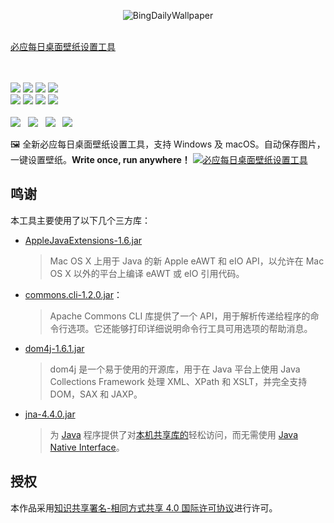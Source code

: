 <p align = "center">
<img alt="BingDailyWallpaper" src="https://avatars3.githubusercontent.com/u/23544702?s=128&v=1">
<br><br>

[必应每日桌面壁纸设置工具](https://zixizixi.cn/windows-mac-bing-daily-wallpaper-tool "Java 版必应每日桌面壁纸设置工具，支持 Windows 和 macOS - 子兮子兮")

<br><br>
<a title="Code Size" target="_blank" href="https://github.com/iTanken/BingDailyWallpaper"><img src="https://img.shields.io/github/languages/code-size/iTanken/BingDailyWallpaper.svg?style=flat-square"></a>
<a href="https://github.com/iTanken/BingDailyWallpaper/releases"><img src="https://img.shields.io/github/downloads/iTanken/BingDailyWallpaper/total.svg?style=flat-square"></a>
<a title="Releases" target="_blank" href="https://github.com/iTanken/BingDailyWallpaper/releases"><img src="https://img.shields.io/github/release/iTanken/BingDailyWallpaper.svg?style=flat-square"></a>
<a title="Release Date" target="_blank" href="https://github.com/iTanken/BingDailyWallpaper/releases"><img src="https://img.shields.io/github/release-date/iTanken/BingDailyWallpaper.svg?style=flat-square&color=99CCFF"></a>
<br>
<a title="GitHub Commits" target="_blank" href="https://github.com/iTanken/BingDailyWallpaper/commits/master"><img src="https://img.shields.io/github/commit-activity/m/iTanken/BingDailyWallpaper.svg?style=flat-square"></a>
<a title="Last Commit" target="_blank" href="https://github.com/iTanken/BingDailyWallpaper/commits/master"><img src="https://img.shields.io/github/last-commit/iTanken/BingDailyWallpaper.svg?style=flat-square&color=FF9900"></a>
<a title="GitHub Pull Requests" target="_blank" href="https://github.com/iTanken/BingDailyWallpaper/pulls"><img src="https://img.shields.io/github/issues-pr-closed/iTanken/BingDailyWallpaper.svg?style=flat-square&color=FF9966"></a>
<a title="Hits" target="_blank" href="https://github.com/b3log/hits"><img src="https://hits.b3log.org/iTanken/BingDailyWallpaper.svg"></a>
<br><br>
<a title="GitHub Watchers" target="_blank" href="https://github.com/iTanken/BingDailyWallpaper/watchers"><img src="https://img.shields.io/github/watchers/iTanken/BingDailyWallpaper.svg?label=Watchers&style=social"></a>&nbsp;&nbsp;
<a title="GitHub Stars" target="_blank" href="https://github.com/iTanken/BingDailyWallpaper/stargazers"><img src="https://img.shields.io/github/stars/iTanken/BingDailyWallpaper.svg?label=Stars&style=social"></a>&nbsp;&nbsp;
<a title="GitHub Forks" target="_blank" href="https://github.com/iTanken/BingDailyWallpaper/network/members"><img src="https://img.shields.io/github/forks/iTanken/BingDailyWallpaper.svg?label=Forks&style=social"></a>&nbsp;&nbsp;
<a title="Author GitHub Followers" target="_blank" href="https://github.com/iTanken"><img src="https://img.shields.io/github/followers/iTanken.svg?label=Followers&style=social"></a>
</p>

🖼 全新必应每日桌面壁纸设置工具，支持 Windows 及 macOS。自动保存图片，一键设置壁纸。**Write once, run anywhere！**
[![必应每日桌面壁纸设置工具](https://user-images.githubusercontent.com/23544702/59973479-066dad80-95d3-11e9-8602-5f58efd27d4c.png)](https://zixizixi.cn/windows-mac-bing-daily-wallpaper-tool "Java 版必应每日桌面壁纸设置工具，支持 Windows 和 macOS - 子兮子兮")


## 鸣谢

本工具主要使用了以下几个三方库：

* [AppleJavaExtensions-1.6.jar](https://repo1.maven.org/maven2/com/apple/AppleJavaExtensions/)
	>  Mac OS X 上用于 Java 的新 Apple eAWT 和 eIO API，以允许在 Mac OS X 以外的平台上编译 eAWT 或 eIO 引用代码。

* [commons.cli-1.2.0.jar](https://repo1.maven.org/maven2/commons-cli/commons-cli/)：
	> Apache Commons CLI 库提供了一个 API，用于解析传递给程序的命令行选项。它还能够打印详细说明命令行工具可用选项的帮助消息。

* [dom4j-1.6.1.jar](https://repo1.maven.org/maven2/dom4j/dom4j/)
	> dom4j 是一个易于使用的开源库，用于在 Java 平台上使用 Java Collections Framework 处理 XML、XPath 和 XSLT，并完全支持 DOM，SAX 和 JAXP。

* [jna-4.4.0.jar](https://repo1.maven.org/maven2/com/sun/jna/jna/)
	> 为 [Java](https://en.wikipedia.org/wiki/Java_(software_platform) "Java（软件平台）") 程序提供了对[本机共享库的](https://en.wikipedia.org/wiki/Shared_library "共享库")轻松访问，而无需使用 [Java Native Interface](https://en.wikipedia.org/wiki/Java_Native_Interface "Java Native Interface")。

## 授权
本作品采用[知识共享署名-相同方式共享 4.0 国际许可协议](https://creativecommons.org/licenses/by-sa/4.0/deed.zh)进行许可。
